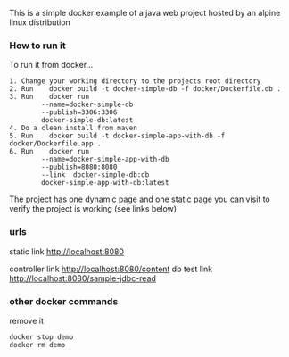This is a simple docker example of a java web project 
hosted by an alpine linux distribution

<h3>How to run it</h3>
To run it from docker...  

	1. Change your working directory to the projects root directory  
	2. Run    docker build -t docker-simple-db -f docker/Dockerfile.db .
	3. Run    docker run 
			--name=docker-simple-db  
			--publish=3306:3306  
			docker-simple-db:latest   
	4. Do a clean install from maven  
	5. Run    docker build -t docker-simple-app-with-db -f docker/Dockerfile.app .   
	6. Run    docker run 
			--name=docker-simple-app-with-db  
			--publish=8080:8080  
			--link  docker-simple-db:db  
			docker-simple-app-with-db:latest  

The project has one dynamic page and one static page you can visit to verify the project is working (see links below)
 
<h3>urls</h3>

static link <http://localhost:8080>

controller link <http://localhost:8080/content>
db test link <http://localhost:8080/sample-jdbc-read>

<h3>other docker commands</h3>

remove it  

	docker stop demo
	docker rm demo
	
